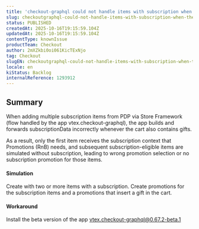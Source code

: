 ```yaml
---
title: 'checkout-graphql could not handle items with subscription when the orderForm has gifts'
slug: checkoutgraphql-could-not-handle-items-with-subscription-when-the-orderform-has-gifts
status: PUBLISHED
createdAt: 2025-10-16T19:15:59.104Z
updatedAt: 2025-10-16T19:15:59.104Z
contentType: knownIssue
productTeam: Checkout
author: 2mXZkbi0oi061KicTExNjo
tag: Checkout
slugEN: checkoutgraphql-could-not-handle-items-with-subscription-when-the-orderform-has-gifts
locale: en
kiStatus: Backlog
internalReference: 1293912
---
```


## Summary


When adding multiple subscription items from PDP via Store Framework (flow handled by the app vtex.checkout-graphql), the app builds and forwards subscriptionData incorrectly whenever the cart also contains gifts.

As a result, only the first item receives the subscription context that Promotions (RnB) needs, and subsequent subscription-eligible items are simulated without subscription, leading to wrong promotion selection or no subscription promotion for those items.


#### Simulation


Create with two or more items with a subscription.
Create promotions for the subscription items and a promotions that insert a gift in the cart.


#### Workaround


Install the beta version of the app vtex.checkout-graphql@0.67.2-beta.1



